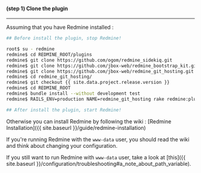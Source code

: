 #### **(step 1)** Clone the plugin
***

Assuming that you have Redmine installed :

```sh
## Before install the plugin, stop Redmine!

root$ su - redmine
redmine$ cd REDMINE_ROOT/plugins
redmine$ git clone https://github.com/ogom/redmine_sidekiq.git
redmine$ git clone https://github.com/jbox-web/redmine_bootstrap_kit.git
redmine$ git clone https://github.com/jbox-web/redmine_git_hosting.git
redmine$ cd redmine_git_hosting/
redmine$ git checkout {{ site.data.project.release.version }}
redmine$ cd REDMINE_ROOT
redmine$ bundle install --without development test
redmine$ RAILS_ENV=production NAME=redmine_git_hosting rake redmine:plugins:migrate

## After install the plugin, start Redmine!
```

Otherwise you can install Redmine by following the wiki : [Redmine Installation]({{ site.baseurl }}/guide/redmine-installation)

If you're running Redmine with the ```www-data``` user, you should read the wiki and think about changing your configuration.

If you still want to run Redmine with ```www-data``` user, take a look at [this]({{ site.baseurl }}/configuration/troubleshooting#a_note_about_path_variable).
